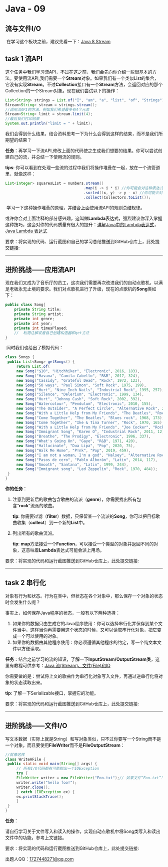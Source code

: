 # Java - 09

## 流与文件I/O

​	在学习这个板块之前，建议先看一下：[Java 8 Stream](https://www.runoob.com/java/java8-streams.html)

## task 1 流API

​	这个任务中我们学习流API，不过在这之前，我们会先向你介绍一些很基本的方法。要使用流API,我们需要一个**Stream**对象。如果我们有一个类似List的集合，它没有实现**Stream**。不过**Collection**接口有一个**Stream**方法，会返回对应的那个Collection的一个Stream对象。现在我们尝试以下的操作：

~~~java
List<String> strings = List.of("I", "am", "a", "list", "of", "Strings");
Stream<String> stream = strings.stream();
//调用流API的方法，例如我们希望最多有4个元素
Stream<String> limit = stream.limit(4);
//最后我们打印结果
System.out.println("limit = " + limit);
~~~

​	我们会得到什么结果，结合资料思考一下为什么会得到这样的结果，而不是我们所期望的结果？

**任务**：再学习一下流API,修改上面的代码使之生成我们想要的结果。你可以尝试创建自己的流，并总结一下使用流的规则。

**tips**:	你可以看到在处理一些流的过程中我们将操作堆叠在一起，放在一个流管道里，就像这样：

~~~java
List<Integer> squaresList = numbers.stream()
                				   .map(i -> i * i)	//你可能会对这种表达式有兴趣
                				   .sorted((x, y) -> y - x)	//你可能会对这种表达式有兴趣
                				   .collect(Collectors.toList());
~~~

​	学习一下这种操作堆叠的原理，并结合上面使用流API的规则总结规律。

​	或许你会对上面注释的部分感兴趣，这叫做**Lambda**表达式，强烈建议你深入掌握这种技巧，这会对你的代码质量有很大的提升：[详解Java中的Lambda表达式](https://blog.csdn.net/weixin_45082647/article/details/106991685)，[Java Lambda 表达式](https://www.runoob.com/java/java8-lambda-expressions.html)

要求：将实现的代码、运行截图和自己的学习总结推送到GitHub仓库上，此处提交链接:

***

## 进阶挑战——应用流API

​	现在我们又成为了音乐厅的员工，这次我们需要再次改进我们的自动点歌机，以满足老板永无止境的要求。我们对点歌机进行了升级，现在的点歌机的**Song**类如下：

~~~java
public class Song{
    private String title;
    private String artist;
    private int genre;
    private int year;
    private int timesPlayed;
    //	利用注解或者自己创建构造器和get方法
}
~~~

​	同时我们也给出了模拟代码：

~~~java
class Songs {
 public List<Song> getSongs() {
     return List.of(
     new Song("$10", "Hitchhiker", "Electronic", 2016, 183),
     new Song("Havana", "Camila Cabello", "R&B", 2017, 324),
     new Song("Cassidy", "Grateful Dead", "Rock", 1972, 123),
     new Song("50 ways", "Paul Simon", "Soft Rock", 1975, 199),
     new Song("Hurt", "Nine Inch Nails", "Industrial Rock", 1995, 257),
     new Song("Silence", "Delerium", "Electronic", 1999, 134),
     new Song("Hurt", "Johnny Cash", "Soft Rock", 2002, 392),
     new Song("Watercolour", "Pendulum", "Electronic", 2010, 155),
     new Song("The Outsider", "A Perfect Circle", "Alternative Rock", 2004, 312),
     new Song("With a Little Help from My Friends", "The Beatles", "Rock", 1967, 168),
     new Song("Come Together", "The Beatles", "Blues rock", 1968, 173),
     new Song("Come Together", "Ike & Tina Turner", "Rock", 1970, 165),
     new Song("With a Little Help from My Friends", "Joe Cocker", "Rock", 1968, 46),
     new Song("Immigrant Song", "Karen O", "Industrial Rock", 2011, 12),
     new Song("Breathe", "The Prodigy", "Electronic", 1996, 337),
     new Song("What's Going On", "Gaye", "R&B", 1971, 420),
     new Song("Hallucinate", "Dua Lipa", "Pop", 2020, 75),
     new Song("Walk Me Home", "P!nk", "Pop", 2019, 459),
     new Song("I am not a woman, I'm a god", "Halsey", "Alternative Rock", 2021, 384),
     new Song("Pasos de cero", "Pablo Alborán", "Latin", 2014, 117),
     new Song("Smooth", "Santana", "Latin", 1999, 244),
     new Song("Immigrant song", "Led Zeppelin", "Rock", 1970, 484));
 }
}
~~~

**你的任务**：

1. 注意到更新后的歌曲包含歌曲的流派（**genre**），你需要找出所有包含“**rock**”流派的歌曲。

   **tip**:	你需要过滤（**filter**）数据，只保留某一个流派的**Song**，你可以把目标歌曲收集（**collect**）到一个新的**List**中。

2. 列出所有的歌曲流派。

   **tip**:	**map**方法接受一个**Function**，可以接受一个类型的对象并返回不同的对象，这意味着**Lambda**表达式可能会派上用场。

要求：将实现的代码和运行截图推送到GitHub仓库上，此处提交链接:

***

## task 2 串行化

​	对象有行为和状态。行为在类中，但状态在各个对象中，那么保存一个对象的状态时会发生什么呢？

事实上，如何保存Java程序的状态，一般有以下两种选择：

1. 如果你的数据只由生成它的Java程序使用：你可以选择串行化并保存到某个文件当中，这样当你再需要用这个状态的时候，又可以读取串行化对象，把它变成一个可以使用的对象。
2. 如果你的数据由其他程序使用：你必须遵循其他程序的约定，写一个纯文本文件以方便读取。

**任务**：结合之前学习的流的知识，了解一下**InputStream/OutputStream类**，这里有教程可供参考：[Java 流(Stream)、文件(File)和IO](https://www.runoob.com/java/java-files-io.html)

​	你需要做的是：尝试将上文的歌曲作为串行化对象写入文件，再通过逆串行化将对象的状态读取出来。

**tip**:	了解一下Serializable接口，掌握它的功能。

要求：将实现的代码和运行截图推送到GitHub仓库上，此处提交链接:

***

## 进阶挑战——文件I/O

​	写文本数据（实际上就是String）和写对象类似，只不过你要写一个String而不是一个对象，而且要使用**FileWriter**而不是**FileOutputStream**：

~~~java
//就像这样
class WriteAFile {
 public static void main(String[] args) {
     //	所有I/O代码都有可能抛出一个IOException
     try {
     FileWriter writer = new FileWriter("Foo.txt");// 如果文件“Foo.txt“不存在，则会自动创建这个文件
     writer.write("hello foo!");
     writer.close();
     } catch (IOException ex) {
     ex.printStackTrace();
     }
 }
}
~~~

**任务**：

​	请自行学习关于文件写入和读入的操作，实现自动点歌机中将Song类写入和读出文件中的功能，参考上文链接。

要求：将实现的代码和运行截图推送到GitHub仓库上，此处提交链接:

出题人QQ：1727448271@qq.com